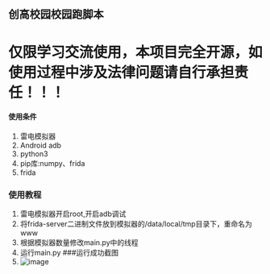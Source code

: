 ## 创高校园校园跑脚本
# 仅限学习交流使用，本项目完全开源，如使用过程中涉及法律问题请自行承担责任！！！
#### 使用条件
1. 雷电模拟器
2. Android adb
3. python3
4. pip库:numpy、frida
5. frida
### 使用教程
1. 雷电模拟器开启root,开启adb调试
2. 将frida-server二进制文件放到模拟器的/data/local/tmp目录下，重命名为www
3. 根据模拟器数量修改main.py中的线程
4. 运行main.py
###运行成功截图
5. ![image](https://github.com/Amorter/HenuRun/assets/63935225/f62ee565-3aca-4a7f-ac2c-a4d496e5ec9e)
